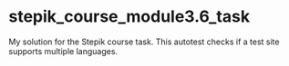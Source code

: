 # stepik_course_module3.6_task
My solution for the Stepik course task. This autotest checks if a test site supports multiple languages.
